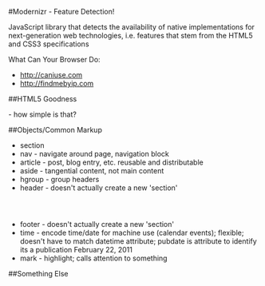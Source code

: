 #Modernizr - Feature Detection!

JavaScript library that detects the availability of native implementations for next-generation web technologies, i.e. features that stem from the HTML5 and CSS3 specifications
    
What Can Your Browser Do:
  * http://caniuse.com
  * http://findmebyip.com


##HTML5 Goodness
 <!DOCTYPE HTML> - how simple is that?


##Objects/Common Markup

 * section
 * nav - navigate around page, navigation block
 * article - post, blog entry, etc. reusable and distributable
 * aside - tangential content, not main content
 * hgroup - group headers
 * header - doesn't actually create a new 'section' <header></header>
 * footer - doesn't actually create a new 'section' <footer></footer>
 * time - encode time/date for machine use (calendar events); flexible; doesn't have to match datetime attribute; pubdate is attribute to identify its a publication  <time datetime="2011-02-22" pubdate>February 22, 2011</time>
 * mark - highlight; calls attention to something


##Something Else
